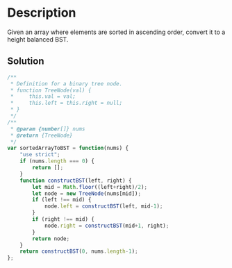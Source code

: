 # Description

Given an array where elements are sorted in ascending order, convert it to a height balanced BST.

## Solution
```javascript
/**
 * Definition for a binary tree node.
 * function TreeNode(val) {
 *     this.val = val;
 *     this.left = this.right = null;
 * }
 */
/**
 * @param {number[]} nums
 * @return {TreeNode}
 */
var sortedArrayToBST = function(nums) {
    "use strict";
    if (nums.length === 0) {
        return [];
    }
    function constructBST(left, right) {
        let mid = Math.floor((left+right)/2);
        let node = new TreeNode(nums[mid]);
        if (left !== mid) {
            node.left = constructBST(left, mid-1);
        }
        if (right !== mid) {
            node.right = constructBST(mid+1, right);
        }
        return node;
    }
    return constructBST(0, nums.length-1);
};
```
